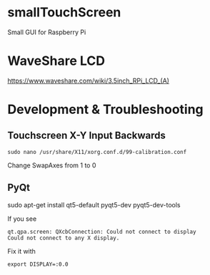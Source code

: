 # smallTouchScreen
 Small GUI for Raspberry Pi

# WaveShare LCD
https://www.waveshare.com/wiki/3.5inch_RPi_LCD_(A)

# Development & Troubleshooting
## Touchscreen X-Y Input Backwards
```
sudo nano /usr/share/X11/xorg.conf.d/99-calibration.conf
```
Change SwapAxes from 1 to 0

## PyQt
sudo apt-get install qt5-default pyqt5-dev pyqt5-dev-tools

If you see
```
qt.qpa.screen: QXcbConnection: Could not connect to display                                                                                                                                                                                 Could not connect to any X display.
```

Fix it with
```
export DISPLAY=:0.0